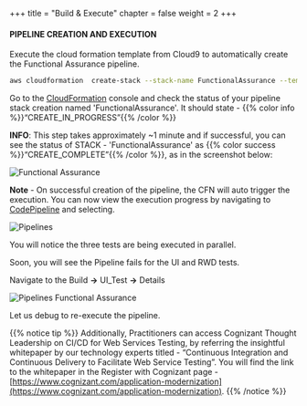 +++
title = "Build & Execute"
chapter = false
weight = 2
+++


#### PIPELINE CREATION AND EXECUTION
Execute the cloud formation template from Cloud9 to automatically create the Functional Assurance pipeline.

```bash text
aws cloudformation  create-stack --stack-name FunctionalAssurance --template-url https://aws-wrkshp-artifacts.s3-eu-west-1.amazonaws.com/awsworkshop_infrastructure_artefacts/awsworkshop_functional_assurance.json --capabilities CAPABILITY_NAMED_IAM
```

Go to the [CloudFormation](https://console.aws.amazon.com/cloudformation/home) console and check the status of your pipeline stack creation named 'FunctionalAssurance'. It should state - {{% color info %}}“CREATE_IN_PROGRESS”{{% /color %}}

**INFO**: This step takes approximately ~1 minute and if successful, you can see the status of STACK -  'FunctionalAssurance' as {{% color success %}}“CREATE_COMPLETE”{{% /color %}}, as in the screenshot below:


![Functional Assurance](/images/module3/Module_3-1.png)

**Note** - On successful creation of the pipeline, the CFN will auto trigger the execution. You can now view the execution progress by navigating to [CodePipeline](https://console.aws.amazon.com/codesuite/codepipeline/home) and selecting. 

![Pipelines](/images/module3/Module_3-2.png)


You will notice the three tests are being executed in parallel. 

Soon, you will see the Pipeline fails for the UI and RWD tests. 

Navigate to the Build **->** UI_Test **->** Details

![Pipelines Functional Assurance](/images/module3/Module_3-3.png)

Let us debug to re-execute the pipeline.

{{% notice tip %}} 
Additionally, Practitioners can access Cognizant Thought Leadership on CI/CD for Web Services Testing, by referring the insightful whitepaper by our technology experts titled - “Continuous Integration and Continuous Delivery to Facilitate Web Service Testing”.  You will find the link to the whitepaper in the Register with Cognizant page -[https://www.cognizant.com/application-modernization](https://www.cognizant.com/application-modernization). 
{{% /notice %}}

